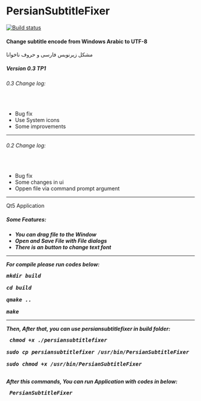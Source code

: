 # PersianSubtitleFixer
[![Build status](https://ci.appveyor.com/api/projects/status/2s25vyr9y2bm41k9?svg=true)](https://ci.appveyor.com/project/PCRider/persiansubtitlefixer)

<h4> Change subtitle encode from Windows Arabic to UTF-8 </h4> مشکل زیرنویس فارسی و حروف ناخوانا
<br>
<h5> Version 0.3 TP1 </h5>
<h6> 0.3 Change log: </h6> <br>  <ul>
<li>Bug fix</li>
<li>Use System icons</li>
<li>Some improvements</li></ul>
<hr>
<h6> 0.2 Change log: </h6> <br>  <ul>
<li>Bug fix</li>
<li>Some changes in ui</li>
<li>Oppen file via command prompt argument</li></ul>
<hr>
Qt5 Application  <br>
<h5>Some Features:<h5>
<ul>
<li>You can drag file to the Window </li>
<li> Open and Save File with File dialogs </li>
<li> There is an button to change text font </li>
</ul>
<hr>
<p>For compile please run codes below:</p>
<pre>
mkdir build <br>
cd build <br>
qmake .. <br>
make  </pre>
<hr>
<p> Then, After that, you can use persiansubtitlefixer in build folder: </p>
<pre> chmod +x ./persiansubtitlefixer <br>
sudo cp persiansubtitlefixer /usr/bin/PersianSubtitleFixer <br>
sudo chmod +x /usr/bin/PersianSubtitleFixer <br> </pre>
<p> After this commands, You can run Application with codes in below: </p>
<pre> PersianSubtitleFixer </pre>
